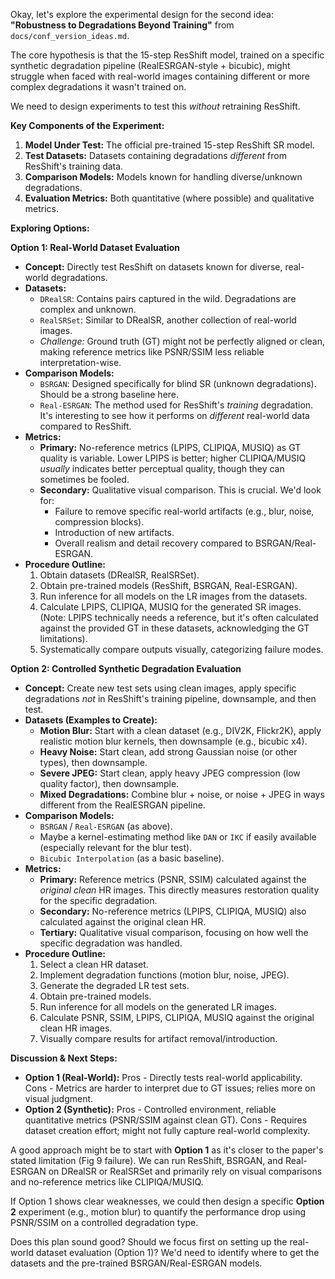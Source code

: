 
Okay, let's explore the experimental design for the second idea: **"Robustness to Degradations Beyond Training"** from `docs/conf_version_ideas.md`.

The core hypothesis is that the 15-step ResShift model, trained on a specific synthetic degradation pipeline (RealESRGAN-style + bicubic), might struggle when faced with real-world images containing different or more complex degradations it wasn't trained on.

We need to design experiments to test this *without* retraining ResShift.

**Key Components of the Experiment:**

1.  **Model Under Test:** The official pre-trained 15-step ResShift SR model.
2.  **Test Datasets:** Datasets containing degradations *different* from ResShift's training data.
3.  **Comparison Models:** Models known for handling diverse/unknown degradations.
4.  **Evaluation Metrics:** Both quantitative (where possible) and qualitative metrics.

**Exploring Options:**

**Option 1: Real-World Dataset Evaluation**

*   **Concept:** Directly test ResShift on datasets known for diverse, real-world degradations.
*   **Datasets:**
    *   `DRealSR`: Contains pairs captured in the wild. Degradations are complex and unknown.
    *   `RealSRSet`: Similar to DRealSR, another collection of real-world images.
    *   *Challenge:* Ground truth (GT) might not be perfectly aligned or clean, making reference metrics like PSNR/SSIM less reliable interpretation-wise.
*   **Comparison Models:**
    *   `BSRGAN`: Designed specifically for blind SR (unknown degradations). Should be a strong baseline here.
    *   `Real-ESRGAN`: The method used for ResShift's *training* degradation. It's interesting to see how it performs on *different* real-world data compared to ResShift.
*   **Metrics:**
    *   **Primary:** No-reference metrics (LPIPS, CLIPIQA, MUSIQ) as GT quality is variable. Lower LPIPS is better; higher CLIPIQA/MUSIQ *usually* indicates better perceptual quality, though they can sometimes be fooled.
    *   **Secondary:** Qualitative visual comparison. This is crucial. We'd look for:
        *   Failure to remove specific real-world artifacts (e.g., blur, noise, compression blocks).
        *   Introduction of new artifacts.
        *   Overall realism and detail recovery compared to BSRGAN/Real-ESRGAN.
*   **Procedure Outline:**
    1.  Obtain datasets (DRealSR, RealSRSet).
    2.  Obtain pre-trained models (ResShift, BSRGAN, Real-ESRGAN).
    3.  Run inference for all models on the LR images from the datasets.
    4.  Calculate LPIPS, CLIPIQA, MUSIQ for the generated SR images. (Note: LPIPS technically needs a reference, but it's often calculated against the provided GT in these datasets, acknowledging the GT limitations).
    5.  Systematically compare outputs visually, categorizing failure modes.

**Option 2: Controlled Synthetic Degradation Evaluation**

*   **Concept:** Create new test sets using clean images, apply specific degradations *not* in ResShift's training pipeline, downsample, and then test.
*   **Datasets (Examples to Create):**
    *   **Motion Blur:** Start with a clean dataset (e.g., DIV2K, Flickr2K), apply realistic motion blur kernels, then downsample (e.g., bicubic x4).
    *   **Heavy Noise:** Start clean, add strong Gaussian noise (or other types), then downsample.
    *   **Severe JPEG:** Start clean, apply heavy JPEG compression (low quality factor), then downsample.
    *   **Mixed Degradations:** Combine blur + noise, or noise + JPEG in ways different from the RealESRGAN pipeline.
*   **Comparison Models:**
    *   `BSRGAN` / `Real-ESRGAN` (as above).
    *   Maybe a kernel-estimating method like `DAN` or `IKC` if easily available (especially relevant for the blur test).
    *   `Bicubic Interpolation` (as a basic baseline).
*   **Metrics:**
    *   **Primary:** Reference metrics (PSNR, SSIM) calculated against the *original clean* HR images. This directly measures restoration quality for the specific degradation.
    *   **Secondary:** No-reference metrics (LPIPS, CLIPIQA, MUSIQ) also calculated against the original clean HR.
    *   **Tertiary:** Qualitative visual comparison, focusing on how well the specific degradation was handled.
*   **Procedure Outline:**
    1.  Select a clean HR dataset.
    2.  Implement degradation functions (motion blur, noise, JPEG).
    3.  Generate the degraded LR test sets.
    4.  Obtain pre-trained models.
    5.  Run inference for all models on the generated LR images.
    6.  Calculate PSNR, SSIM, LPIPS, CLIPIQA, MUSIQ against the original clean HR images.
    7.  Visually compare results for artifact removal/introduction.

**Discussion & Next Steps:**

*   **Option 1 (Real-World):** Pros - Directly tests real-world applicability. Cons - Metrics are harder to interpret due to GT issues; relies more on visual judgment.
*   **Option 2 (Synthetic):** Pros - Controlled environment, reliable quantitative metrics (PSNR/SSIM against clean GT). Cons - Requires dataset creation effort; might not fully capture real-world complexity.

A good approach might be to start with **Option 1** as it's closer to the paper's stated limitation (Fig 9 failure). We can run ResShift, BSRGAN, and Real-ESRGAN on DRealSR or RealSRSet and primarily rely on visual comparisons and no-reference metrics like CLIPIQA/MUSIQ.

If Option 1 shows clear weaknesses, we could then design a specific **Option 2** experiment (e.g., motion blur) to quantify the performance drop using PSNR/SSIM on a controlled degradation type.

Does this plan sound good? Should we focus first on setting up the real-world dataset evaluation (Option 1)? We'd need to identify where to get the datasets and the pre-trained BSRGAN/Real-ESRGAN models.
